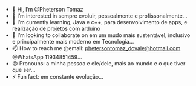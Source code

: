 - 👋 Hi, I’m @Pheterson Tomaz
- 👀 I’m interested in sempre evoluir, pessoalmente e profissonalmente...
- 🌱 I’m currently learning, Java e c++, para desenvolvimento de apps, e realização de projetos com arduino 
- 💞️ I’m looking to collaborate on em um mudo mais sustentável, inclusivo e principalmente mais moderno em Tecnologia...
- 📫 How to reach me @email: phetersontomaz_dovale@hotmail.com @WhatsApp 11934851459...
- 😄 Pronouns: a minha pessoa e ele/dele, mais ao mundo e o que tiver que ser...
- ⚡ Fun fact: em constante evolução...

<!---
Pheterson2004/Pheterson2004 is a ✨ special ✨ repository because its `README.md` (this file) appears on your GitHub profile.
You can click the Preview link to take a look at your changes.
--->
